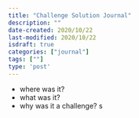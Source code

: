 ```yaml
---
title: "Challenge Solution Journal"
description: ""
date-created: 2020/10/22
last-modified: 2020/10/22
isdraft: true
categories: ["journal"]
tags: [""]
type: 'post'
---
```


- where was it? 
- what was it? 
- why was it a challenge? s